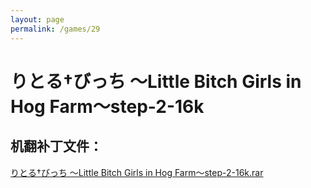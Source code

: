 ```yaml
---
layout: page
permalink: /games/29
---
```



# りとる†びっち ～Little Bitch Girls in Hog Farm～step-2-16k

## 机翻补丁文件：

[りとる†びっち ～Little Bitch Girls in Hog Farm～step-2-16k.rar](../resources/%E3%82%8A%E3%81%A8%E3%82%8B%E2%80%A0%E3%81%B3%E3%81%A3%E3%81%A1%20%EF%BD%9ELittle%20Bitch%20Girls%20in%20Hog%20Farm%EF%BD%9Estep-2-16k.rar)

 

